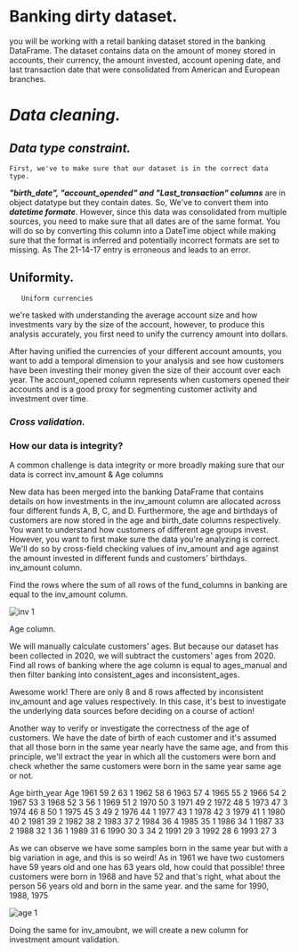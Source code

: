 # Banking dirty dataset.



you will be working with a retail banking dataset stored in the banking DataFrame.
The dataset contains data on the amount of money stored in accounts, their currency, the amount invested, account opening date, and last transaction date 
that were consolidated from American and European branches.
# ***Data cleaning.***

## ***Data type constraint.***
    First, we've to make sure that our dataset is in the correct data type.

***"birth_date", "account_opended" and "Last_transaction" columns*** are in object datatype but they contain dates. So, We've to convert them into ***datetime formate***.
However, since this data was consolidated from multiple sources, you need to make sure that all dates are of the same format. You will do so by converting this column into a DateTime object while making sure that the format is inferred and potentially incorrect formats are set to missing. As The 21-14-17 entry is erroneous and leads to an error.

## Uniformity.
       Uniform currencies
        
we're tasked with understanding the average account size and how investments vary by the size of the account, however, to produce this analysis accurately, you first need to unify the currency amount into dollars.

After having unified the currencies of your different account amounts, you want to add a temporal dimension to your analysis and see how customers have been investing their money given the size of their account over each year. The account_opened column represents when customers opened their accounts and is a good proxy for segmenting customer activity and investment over time.


### ***Cross validation.***
### How our data is integrity?

   A common challenge is data integrity or more broadly making sure that our data is correct
   inv_amount & Age columns
   
New data has been merged into the banking DataFrame that contains details on how investments in the inv_amount column are allocated across four different funds A, B, C, and D.
Furthermore, the age and birthdays of customers are now stored in the age and birth_date columns respectively.
You want to understand how customers of different age groups invest. However, you want to first make sure the data you're analyzing is correct.
We'll do so by cross-field checking values of inv_amount and age against the amount invested in different funds and customers' birthdays.
inv_amount column.

Find the rows where the sum of all rows of the fund_columns in banking are equal to the inv_amount column.

![inv 1](https://user-images.githubusercontent.com/84151016/156050685-a0d9babb-5b82-4187-855d-3db80fc8f5aa.jpeg)


Age column.

We will manually calculate customers' ages. But because our dataset has been collected in 2020, we will subtract the customers' ages from 2020.
Find all rows of banking where the age column is equal to ages_manual and then filter banking into consistent_ages and inconsistent_ages.

Awesome work! There are only 8 and 8 rows affected by inconsistent inv_amount and age values respectively. In this case, it's best to investigate the underlying data sources before deciding on a course of action!

Another way to verify or investigate the correctness of the age of customers.
We have the date of birth of each customer and it's assumed that all those born in the same year nearly have the same age, and from this principle, we'll extract the year in which all the customers were born and check whether the same customers were born in the same year same age or not.

Age
birth_year	Age	
1961	59	2
            63	1
1962	58	6
1963	57	4
1965	55	2
1966	54	2
1967	53	3
1968	52	3
            56	1
1969	51	2
1970	50	3
1971	49	2
1972	48	5
1973	47	3
1974	46	8
            50	1
1975	45	3
            49	2
1976	44	1
1977	43	1
1978	42	3
1979	41	1
1980	40	2
1981	39	2
1982	38	2
1983	37	2
1984	36	4
1985	35	1
1986	34	1
1987	33	2
1988	32	1
            36	1
1989	31	6
1990	30	3
            34	2
1991	29	3
1992	28	6
1993	27	3

As we can observe we have some samples born in the same year but with a big variation in age, and this is so weird!
As in 1961	we have two customers have 59 years old and one has 63 years old, how could that possible!
three customers were born in 1968 and have 52 and that's right, what about the person 56 years old and born in the same year. 
and the same for 1990, 1988, 1975

![age 1](https://user-images.githubusercontent.com/84151016/156052448-662907de-83da-45bf-aceb-667b7ea7ed3a.jpeg)

Doing the same for inv_amoubnt, we will create a new column for investment amount validation.
